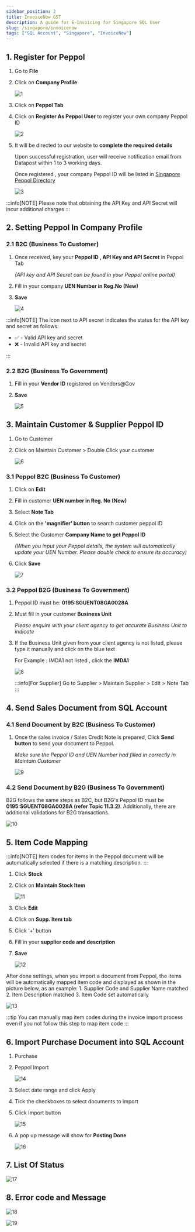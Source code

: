 ```yaml
---
sidebar_position: 2
title: InvoiceNow GST
description: A guide for E-Invoicing for Singapore SQL User
slug: /singapore/invoicenow
tags: ["SQL Account", "Singapore", "InvoiceNow"]
---
```


## 1. Register for Peppol

1. Go to **File**

2. Click on **Company Profile**

    ![1](../../static/img/singapore-gst/sg-e-invoice/1.png)

3. Click on **Peppol Tab**

4. Click on **Register As Peppol User** to register your own company Peppol ID

    ![2](../../static/img/singapore-gst/sg-e-invoice/2.png)

5. It will be directed to our website to **complete the required details**

    Upon successful registration, user will receive notification email from Datapost within 1 to 3 working days.

    Once registered , your company Peppol ID will be listed in [Singapore Peppol Directory](https://www.peppoldirectory.sg/)

    ![3](../../static/img/singapore-gst/sg-e-invoice/3.png)

:::info[NOTE]
Please note that obtaining the API Key and API Secret will incur additional charges
:::

## 2. Setting Peppol In Company Profile

### 2.1 B2C (Business To Customer)

1. Once received, key your **Peppol ID , API Key and API Secret** in Peppol Tab

    *(API key and API Secret can be found in your Peppol online portal)*

2. Fill in your company **UEN Number in Reg.No (New)**

3. **Save**

    ![4](../../static/img/singapore-gst/sg-e-invoice/4.png)

:::info[NOTE]
The icon next to API secret indicates the status for the API key and secret as follows:

- ✅ - Valid API key and secret
- ❌ - Invalid API key and secret

:::

### 2.2 B2G (Business To Government)

1. Fill in your **Vendor ID** registered on Vendors@Gov

2. **Save**

    ![5](../../static/img/singapore-gst/sg-e-invoice/5.png)

## 3. Maintain Customer & Supplier Peppol ID

1. Go to Customer

2. Click on Maintain Customer > Double Click your customer

    ![6](../../static/img/singapore-gst/sg-e-invoice/6.png)

### 3.1 Peppol B2C (Business To Customer)

1. Click on **Edit**

2. Fill in customer **UEN number in Reg. No (New)**

3. Select **Note Tab**

4. Click on the **'magnifier' button** to search customer peppol ID

5. Select the Customer **Company Name to get Peppol ID**

    *(When you input your Peppol details, the system will automatically update your UEN Number. Please double check to ensure its accuracy)*

6. Click **Save**

    ![7](../../static/img/singapore-gst/sg-e-invoice/7.png)

### 3.2 Peppol B2G (Business To Government)

1. Peppol ID must be: **0195:SGUENT08GA0028A**

2. Must fill in your customer **Business Unit**

    *Please enquire with your client agency to get accurate Business Unit to indicate*

3. If the Business Unit given from your client agency is not listed, please type it manually and click on the blue text

    For Example : IMDA1 not listed , click the **IMDA1**

    ![8](../../static/img/singapore-gst/sg-e-invoice/8.png)

    :::info[For Supplier]
    Go to Supplier > Maintain Supplier > Edit > Note Tab
    :::

## 4. Send Sales Document from SQL Account

### 4.1 Send Document by B2C (Business To Customer)

1. Once the sales invoice / Sales Credit Note is prepared, Click **Send button** to send your document to Peppol.

    *Make sure the Peppol ID and UEN Number had filled in correctly in Maintain Customer*

    ![9](../../static/img/singapore-gst/sg-e-invoice/9.png)

### 4.2 Send Document by B2G (Business To Government)

B2G follows the same steps as B2C, but B2G's Peppol ID must be **0195:SGUENT08GA0028A (refer Topic 11.3.2)**. Additionally, there are additional validations for B2G transactions.

![10](../../static/img/singapore-gst/sg-e-invoice/10.png)

## 5. Item Code Mapping

:::info[NOTE]
Item codes for items in the Peppol document will be automatically selected if there is a matching description.
:::

1. Click **Stock**

2. Click on **Maintain Stock Item**

    ![11](../../static/img/singapore-gst/sg-e-invoice/11.png)

3. Click **Edit**

4. Click on **Supp. Item tab**

5. Click ‘+’ button

6. Fill in your **supplier code and description**

7. **Save**

    ![12](../../static/img/singapore-gst/sg-e-invoice/12.png)

After done settings, when you import a document from Peppol, the items will be automatically mapped item code and displayed as shown in the picture below, as an example:
    1. Supplier Code and Supplier Name matched
    2. Item Description matched
    3. Item Code set automatically

![13](../../static/img/singapore-gst/sg-e-invoice/13.png)

:::tip
You can manually map item codes during the invoice import process even if you not follow this step to map item code
:::

## 6. Import Purchase Document into SQL Account

1. Purchase

2. Peppol Import

    ![14](../../static/img/singapore-gst/sg-e-invoice/14.png)

3. Select date range and click Apply

4. Tick the checkboxes to select documents to import

5. Click Import button

    ![15](../../static/img/singapore-gst/sg-e-invoice/15.png)

6. A pop up message will show for **Posting Done**

    ![16](../../static/img/singapore-gst/sg-e-invoice/16.png)

## 7. List Of Status

![17](../../static/img/singapore-gst/sg-e-invoice/17.png)

## 8. Error code and Message

![18](../../static/img/singapore-gst/sg-e-invoice/18.png)

![19](../../static/img/singapore-gst/sg-e-invoice/19.png)
